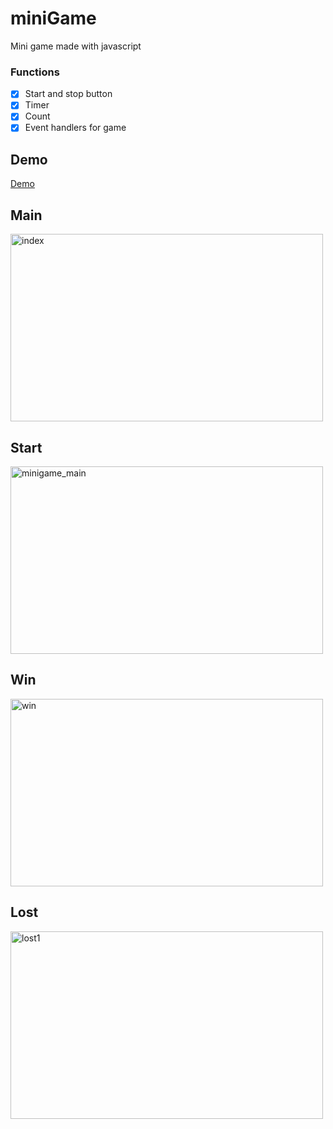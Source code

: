 # miniGame

Mini game made with javascript

### Functions
- [x] Start and stop button
- [x] Timer
- [x] Count
- [x] Event handlers for game

## Demo
[Demo](https://royalottoc.github.io/miniGame/)

## Main
<img width="500" height="300" alt="index" src="https://user-images.githubusercontent.com/53434429/108221515-fc2afa80-718b-11eb-8b46-18dd13f21d3c.png">

## Start
<img width="500" height="300" alt="minigame_main" src="https://user-images.githubusercontent.com/53434429/108221522-fdf4be00-718b-11eb-846d-e8ef2f014c96.png">

## Win
<img width="500" height="300" alt="win" src="https://user-images.githubusercontent.com/53434429/108221527-ffbe8180-718b-11eb-90aa-33b8c2ff42ee.png">

## Lost
<img width="500" height="300" alt="lost1" src="https://user-images.githubusercontent.com/53434429/108221542-051bcc00-718c-11eb-861f-063848c04308.png">



